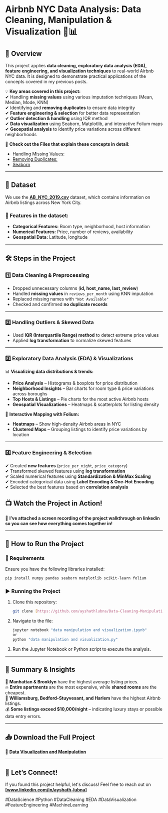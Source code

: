# **Airbnb NYC Data Analysis: Data Cleaning, Manipulation & Visualization** 🏡📊  

## **📌 Overview**  
This project applies **data cleaning, exploratory data analysis (EDA), feature engineering, and visualization techniques** to real-world Airbnb NYC data. It is designed to demonstrate practical applications of the concepts covered in my previous posts.  

💡 **Key areas covered in this project:**  
✔ Handling **missing values** using various imputation techniques (Mean, Median, Mode, KNN)  
✔ Identifying and **removing duplicates** to ensure data integrity  
✔ **Feature engineering & selection** for better data representation  
✔ **Outlier detection & handling** using IQR method  
✔ **Data visualization** using Seaborn, Matplotlib, and interactive Folium maps  
✔ **Geospatial analysis** to identify price variations across different neighborhoods  

🔗 **Check out the Files that explain these concepts in detail:**  
- [Handling Missing Values:](https://github.com/ayshathlubna/Data-Cleaning-Manipulation-Visualization-/blob/main/Handling%20Missing%20Values%20in%20Data%20Analysis.pptx)
- [Removing Duplicates:](https://github.com/ayshathlubna/Data-Cleaning-Manipulation-Visualization-/blob/main/handling%20duplicates.pptx)
- [Seaborn](https://github.com/ayshathlubna/Data-Cleaning-Manipulation-Visualization-/blob/main/seaborn.pptx)

---

## **📂 Dataset**  
We use the [**AB_NYC_2019.csv**](https://github.com/ayshathlubna/Data-Cleaning-Manipulation-Visualization-/blob/main/AB_NYC_2019.csv) dataset, which contains information on Airbnb listings across New York City. 

### **🔹 Features in the dataset:**  
- **Categorical Features:** Room type, neighborhood, host information  
- **Numerical Features:** Price, number of reviews, availability  
- **Geospatial Data:** Latitude, longitude  

---

## **🛠 Steps in the Project**  

### **1️⃣ Data Cleaning & Preprocessing**  
- Dropped unnecessary columns (**id, host_name, last_review**)  
- Handled **missing values** in `reviews_per_month` using KNN imputation  
- Replaced missing names with `"Not Available"`  
- Checked and confirmed **no duplicate records**  

---

### **2️⃣ Handling Outliers & Skewed Data**  
- Used **IQR (Interquartile Range) method** to detect extreme price values  
- Applied **log transformation** to normalize skewed features  

---

### **3️⃣ Exploratory Data Analysis (EDA) & Visualizations**  
📊 **Visualizing data distributions & trends:**  
- **Price Analysis** – Histograms & boxplots for price distribution  
- **Neighborhood Insights** – Bar charts for room type & price variations across boroughs  
- **Top Hosts & Listings** – Pie charts for the most active Airbnb hosts  
- **Geospatial Visualizations** – Heatmaps & scatterplots for listing density  

📍 **Interactive Mapping with Folium:**  
- **Heatmaps** – Show high-density Airbnb areas in NYC  
- **Clustered Maps** – Grouping listings to identify price variations by location  

---

### **4️⃣ Feature Engineering & Selection**  
✔ Created **new features** (`price_per_night`, `price_category`)  
✔ Transformed skewed features using **log transformation**  
✔ Scaled numerical features using **Standardization & MinMax Scaling**  
✔ Encoded categorical data using **Label Encoding & One-Hot Encoding**  
✔ Selected the best features based on **correlation analysis**  



## **📺 Watch the Project in Action!**  
🎥 **I’ve attached a screen recording of the project walkthrough on linkedin so you can see how everything comes together in!**  


---

## **📂 How to Run the Project**  
### **🔧 Requirements**  
Ensure you have the following libraries installed:  

```python
pip install numpy pandas seaborn matplotlib scikit-learn folium
```

### **▶ Running the Project**  
1. Clone this repository:  
   ```bash
   git clone [https://github.com/ayshathlubna/Data-Cleaning-Manipulation-Visualization-]
   ```
2. Navigate to the file:  
   ```bash
   jupyter notebook "data manipulation and visualization.ipynb"
   or
   python "data manipulation and visualization.py"

   ```
3. Run the Jupyter Notebook or Python script to execute the analysis.  

---

## **📜 Summary & Insights**  
🏡 **Manhattan & Brooklyn** have the highest average listing prices.  
🔥 **Entire apartments** are the most expensive, while **shared rooms** are the cheapest.  
📍 **Williamsburg, Bedford-Stuyvesant, and Harlem** have the highest Airbnb listings.  
💰 **Some listings exceed $10,000/night** – indicating luxury stays or possible data entry errors.  

---

## **📥 Download the Full Project**  
📂 **[Data Visualization and Manipulation](https://github.com/ayshathlubna/Data-Cleaning-Manipulation-Visualization-/blob/main/data%20manipulation%20and%20visualization.ipynb)**  

---

## **📢 Let’s Connect!**  
If you found this project helpful, let's discuss! Feel free to reach out on **[www.linkedin.com/in/ayshath-lubna]**  

#DataScience #Python #DataCleaning #EDA #DataVisualization #FeatureEngineering #MachineLearning  
